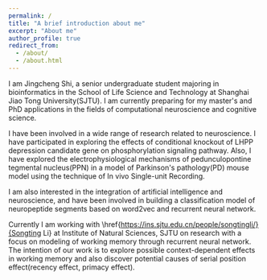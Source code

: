 ```yaml
---
permalink: /
title: "A brief introduction about me"
excerpt: "About me"
author_profile: true
redirect_from: 
  - /about/
  - /about.html
---
```


I am Jingcheng Shi, a senior undergraduate student majoring in bioinformatics in the School of Life Science and Technology at Shanghai Jiao Tong University(SJTU). I am currently preparing for my master's and PhD applications in the fields of computational neuroscience and cognitive science.

I have been involved in a wide range of research related to neuroscience. I have participated in exploring the effects of conditional knockout of LHPP depression candidate gene on phosphorylation signaling pathway. Also, I have explored the electrophysiological mechanisms of pedunculopontine tegmental nucleus(PPN) in a model of Parkinson's pathology(PD) mouse model using the technique of In vivo Single-unit Recording. 

I am also interested in the integration of artificial intelligence and neuroscience, and have been involved in building a classification model of neuropeptide segments based on word2vec and recurrent neural network. 

Currently I am working with \href{https://ins.sjtu.edu.cn/people/songtingli/}{Songting Li} at Institute of Natural Sciences, SJTU on research with a focus on modeling of working memory through recurrent neural network. The intention of our work is to explore possible context-dependent effects in working memory and also discover potential causes of serial position effect(recency effect, primacy effect).




